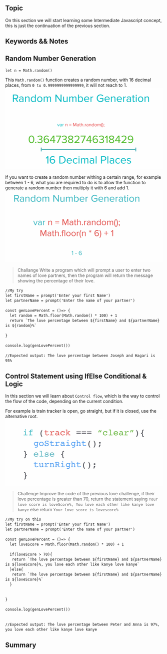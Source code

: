 ## Topic 
On this section we will start learning some Intermediate Javascript concept, this is just the continuation of the previous section.

## Keywords && Notes
## Random Number Generation
```
let n = Math.random() 
```
This `Math.random()` function creates a random number, with 16 decimal places, from `0 to 0.9999999999999999`, it will not  reach to 1.
![Math random](./img/random_generator.png)

If you want to create a random number withing a certain range, for example between 1 - 6, what you are required to do is to allow the function to generate a random number then multiply it with 6 and add 1.
![Random 1-6](./img/range_six.png)

> Challange 
Write a program which will prompt a user to enter two names of love partners, then the program will return the message showing the percentage of their love.

```
//My try
let firstName = prompt('Enter your first Name')
let partnerName = prompt('Enter the name of your partner')

const genLovePercent = ()=> {
  let random = Math.floor(Math.random() * 100) + 1
  return `The love percentage between ${firstName} and ${partnerName} is ${random}%`
  
}

console.log(genLovePercent())

//Expected output: The love percentage between Joseph and Hagari is 95%
```

## Control Statement using IfElse Conditional & Logic
In this section we will learn about `Control flow`, which is the way to control the flow of the code, depending on the current condition. 

For example is train tracker is open, go straight, but if it is closed, use the alternative root.
![Control Flow](./img/control_flow.png)

>Challenge
Improve the code of the previous love challenge, if their love percentage is greater than 70, return the statement saying `Your love score is loveScore%, You love each other like kanye love kanye` else return `Your love score is lovescore%`

```
//My try on this
let firstName = prompt('Enter your first Name')
let partnerName = prompt('Enter the name of your partner')

const genLovePercent = ()=> {
  let loveScore = Math.floor(Math.random() * 100) + 1

  if(loveScore > 70){
   return `The love percentage between ${firstName} and ${partnerName} is ${loveScore}%, you love each other like kanye love kanye`
  }else{
   return `The love percentage between ${firstName} and ${partnerName} is ${loveScore}%`
  }
  
  
}

console.log(genLovePercent())


//Expected output: The love percentage between Peter and Anna is 97%, you love each other like kanye love kanye
```




## Summary